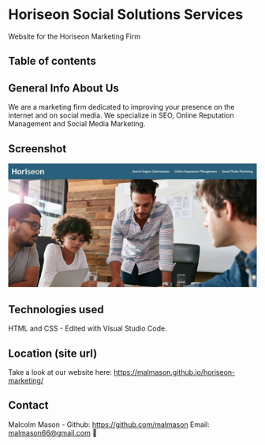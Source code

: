 # Horiseon Social Solutions Services

Website for the Horiseon Marketing Firm

## Table of contents

## General Info About Us

We are a marketing firm dedicated to improving your presence on the internet and on
social media. We specialize in SEO, Online Reputation Management and Social Media
Marketing.

## Screenshot

![Homepage Screenshot](/assets/images/home-page-screen.JPG)

## Technologies used

HTML and CSS - Edited with Visual Studio Code.

## Location (site url)

Take a look at our website here: https://malmason.github.io/horiseon-marketing/

## Contact

Malcolm Mason - Github: https://github.com/malmason Email: malmason66@gmail.com :e-mail:
